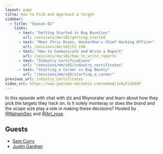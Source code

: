 ```yaml
---
layout: page
title: How to Pick and Approach a Target
sidebar:
  - title: "Season 02"
    links:
      - text: "Getting Started in Bug Bounties"
        url: /sessions/mm/s02/getting_started
      - text: "Meet Chris Evans, HackerOne's Chief Hacking Officer"
        url: /sessions/mm/s02/h1_CHO
      - text: "How to Communicate and Write a Report"
        url: /sessions/mm/s02/how_to_write_reports
      - text: "Industry Certifications"
        url: "/sessions/mm/s02/industry_certificates"
      - text: "Starting a Career in Bug Bounty"
        url: "/sessions/mm/s02/starting_a_career"        
previous_url: industry_certificates
video_src: https://www.youtube-nocookie.com/embed/ix8yFSJbEHY
---
```


In this episode with chat with zlz and Rhynorater and learn about how they pick the targets they hack on. Is it solely monteray or does the brand and the scope size play a role in making these decisions? Hosted by [@NahamSec](https://twitter.com/NahamSec) and [@Arl_rose](https://twitter.com/arl_rose).

Guests
-----------------

- [Sam Curry](https://twitter.com/samwcyo)
- [Justin Gardner](https://twitter.com/rhynorater)
